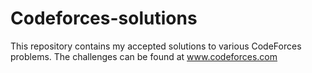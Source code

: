 # Codeforces-solutions

This repository contains my accepted solutions to various CodeForces problems. The challenges can be found at www.codeforces.com
